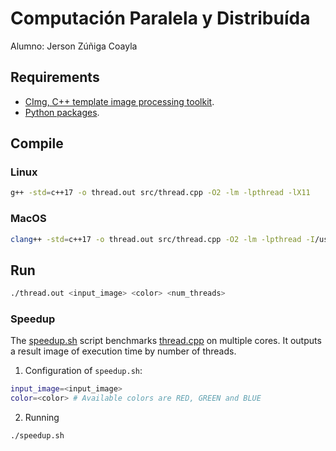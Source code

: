 # Computación Paralela y Distribuída

Alumno: Jerson Zúñiga Coayla

## Requirements
- [CImg, C++ template image processing toolkit](https://www.cimg.eu/index.html).
- [Python packages](requirements.txt).

## Compile
### Linux
```sh
g++ -std=c++17 -o thread.out src/thread.cpp -O2 -lm -lpthread -lX11
```
### MacOS
```sh
clang++ -std=c++17 -o thread.out src/thread.cpp -O2 -lm -lpthread -I/usr/X11R6/include -L/usr/X11R6/lib -lm -lpthread -lX11
```

## Run
```sh
./thread.out <input_image> <color> <num_threads>
```
### Speedup
The [speedup.sh](speedup.sh) script benchmarks [thread.cpp](src/thread.cpp) on multiple cores. It outputs a result image of execution time by number of threads.
1. Configuration of `speedup.sh`: 
```sh
input_image=<input_image>
color=<color> # Available colors are RED, GREEN and BLUE
```

2. Running
```sh
./speedup.sh
```